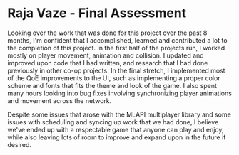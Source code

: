 # Raja Vaze - Final Assessment

Looking over the work that was done for this project over the past 8 months, I'm confident that I accomplished, learned and contributed a lot to the completion of this project. In the first half of the projects run, I worked mostly on player movement, animation and collision. I updated and improved upon code that I had written, and research that I had done previously in other co-op projects. In the final stretch, I implemented most of the QoE improvements to the UI, such as implementing a proper color scheme and fonts that fits the theme and look of the game. I also spent many hours looking into bug fixes involving synchronizing player animations and movement across the network.

Despite some issues that arose with the MLAPI multiplayer library and some issues with scheduling and syncing up work that we had done, I believe we've ended up with a respectable game that anyone can play and enjoy, while also leaving lots of room to improve and expand upon in the future if desired.